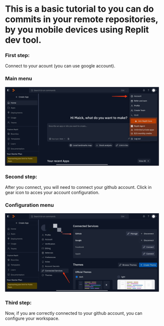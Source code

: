 # This is a basic tutorial to you can do commits in your remote repositories, by you mobile devices using Replit dev tool.

### First step:
Connect to your acount (you can use google account).
### Main menu
![Main Menu](.github/Assets/main_menu.jpg)

### Second step:
After you connect, you will need to connect your github account.
Click in gear icon to acces your account configuration.
### Configuration menu
![Configuration menu](.github/Assets/configuration_menu.jpg)

### Third step:
Now, if you are correctly connected to your github account, you can configure your workspace.


